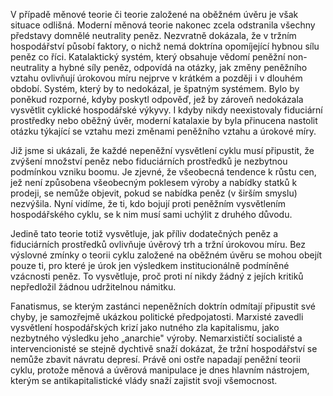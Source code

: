 V případě měnové teorie či teorie založené na oběžném úvěru je však situace odlišná. Moderní měnová teorie nakonec zcela odstranila všechny představy domnělé neutrality peněz. Nezvratně dokázala, že v tržním hospodářství působí faktory, o nichž nemá doktrína opomíjející hybnou sílu peněz co říci. Katalaktický systém, který obsahuje vědomí peněžní non-neutrality a hybné síly peněz, odpovídá na otázky, jak změny peněžního vztahu ovlivňují úrokovou míru nejprve v krátkém a později i v dlouhém období. Systém, který by to nedokázal, je špatným systémem. Bylo by poněkud rozporné, kdyby poskytl odpověď, jež by zároveň nedokázala vysvětlit cyklické hospodářské výkyvy. I kdyby nikdy neexistovaly fiduciární prostředky nebo oběžný úvěr, moderní katalaxie by byla přinucena nastolit otázku týkající se vztahu mezi změnami peněžního vztahu a úrokové míry.

Již jsme si ukázali, že každé nepeněžní vysvětlení cyklu musí připustit, že zvýšení množství peněz nebo fiduciárních prostředků je nezbytnou podmínkou vzniku boomu. Je zjevné, že všeobecná tendence k růstu cen, jež není způsobena všeobecným poklesem výroby a nabídky statků k prodeji, se nemůže objevit, pokud se nabídka peněz (v širším smyslu) nezvýšila. Nyní vidíme, že ti, kdo bojují proti peněžním vysvětlením hospodářského cyklu, se k nim musí sami uchýlit z druhého důvodu.

Jedině tato teorie totiž vysvětluje, jak příliv dodatečných peněz a fiduciárních prostředků ovlivňuje úvěrový trh a tržní úrokovou míru. Bez výslovné zmínky o teorii cyklu založené na oběžném úvěru se mohou obejít pouze ti, pro které je úrok jen výsledkem institucionálně podmíněné vzácnosti peněz. To vysvětluje, proč proti ní nikdy žádný z jejích kritiků nepředložil žádnou udržitelnou námitku.

Fanatismus, se kterým zastánci nepeněžních doktrín odmítají připustit své chyby, je samozřejmě ukázkou politické předpojatosti. Marxisté zavedli vysvětlení hospodářských krizí jako nutného zla kapitalismu, jako nezbytného výsledku jeho „anarchie" výroby. Nemarxističtí socialisté a intervencionisté se stejně dychtivě snaží dokázat, že tržní hospodářství se nemůže zbavit návratu depresí. Právě oni ostře napadají peněžní teorii cyklu, protože měnová a úvěrová manipulace je dnes hlavním nástrojem, kterým se antikapitalistické vlády snaží zajistit svoji všemocnost.